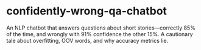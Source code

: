 # confidently-wrong-qa-chatbot
An NLP chatbot that answers questions about short stories—correctly 85% of the time, and wrongly with 91% confidence the other 15%. A cautionary tale about overfitting, OOV words, and why accuracy metrics lie.
